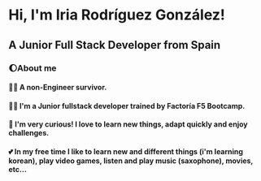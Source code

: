 # Hi, I'm Iria Rodríguez González! 
## A Junior Full Stack Developer from Spain
### :waxing_gibbous_moon:About me
#### :student: A non-Engineer survivor.
#### :technologist: I'm a Junior fullstack developer trained by Factoría F5 Bootcamp.
#### :brain: I'm very curious! I love to learn new things, adapt quickly and enjoy challenges.
#### :two_hearts: In my free time I like to learn new and different things (i'm learning korean), play video games, listen and play music (saxophone), movies, etc...
